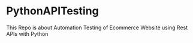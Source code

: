 # PythonAPITesting
 This Repo is about Automation Testing of Ecommerce Website using Rest APIs with Python
